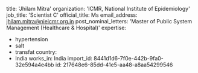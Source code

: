 title: 'Jhilam Mitra'
organization: 'ICMR, National Institute of Epidemiology'
job_title: 'Scientist C'
official_title: Ms
email_address: jhilam.mitra@nieicmr.org.in
post_nominal_letters: 'Master of Public System Management (Healthcare & Hospital)'
expertise:
  - hypertension
  - salt
  - transfat
country:
  - India
works_in: India
import_id: 8441d1d6-7f0e-442b-9fa0-32e594a4e4bb
id: 217648e6-85dd-41e5-aa48-a8aa54299546
